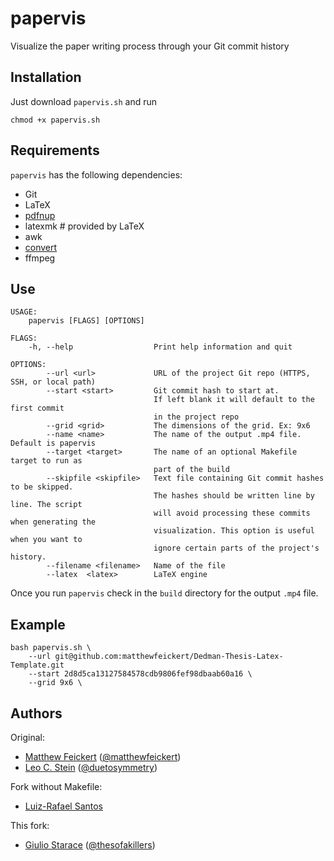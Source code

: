 # papervis

Visualize the paper writing process through your Git commit history

## Installation

Just download `papervis.sh` and run

```terminal
chmod +x papervis.sh
```

## Requirements

`papervis` has the following dependencies:

- Git
- LaTeX
- [pdfnup](https://github.com/rrthomas/pdfjam-extras/blob/master/bin/pdfnup)
- latexmk # provided by LaTeX
- awk
- [convert](https://imagemagick.org/script/convert.php)
- ffmpeg

## Use

```
USAGE:
    papervis [FLAGS] [OPTIONS]

FLAGS:
    -h, --help                  Print help information and quit

OPTIONS:
        --url <url>             URL of the project Git repo (HTTPS, SSH, or local path)
        --start <start>         Git commit hash to start at.
                                If left blank it will default to the first commit
                                in the project repo
        --grid <grid>           The dimensions of the grid. Ex: 9x6
        --name <name>           The name of the output .mp4 file. Default is papervis
        --target <target>       The name of an optional Makefile target to run as
                                part of the build
        --skipfile <skipfile>   Text file containing Git commit hashes to be skipped.
                                The hashes should be written line by line. The script
                                will avoid processing these commits when generating the
                                visualization. This option is useful when you want to
                                ignore certain parts of the project's history.
        --filename <filename>   Name of the file
        --latex  <latex>        LaTeX engine
```

Once you run `papervis` check in the `build` directory for the output `.mp4`
file.

## Example

```
bash papervis.sh \
    --url git@github.com:matthewfeickert/Dedman-Thesis-Latex-Template.git
    --start 2d8d5ca13127584578cdb9806fef98dbaab60a16 \
    --grid 9x6 \
```

## Authors

Original:

- [Matthew Feickert](http://www.matthewfeickert.com/)
  ([@matthewfeickert](https://github.com/matthewfeickert))
- [Leo C. Stein](https://duetosymmetry.com/)
  ([@duetosymmetry](https://github.com/duetosymmetry))

Fork without Makefile:

- [Luiz-Rafael Santos](https://github.com/lrsantos11)

This fork:

- [Giulio Starace](https://www.giuliostarace.com)
  ([@thesofakillers](https://github.com/thesofakillers))
